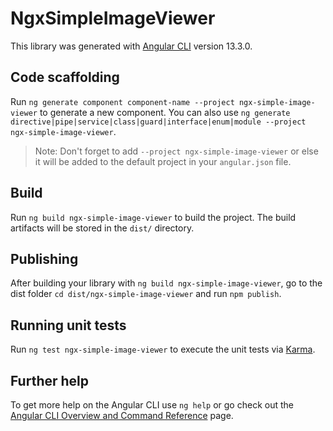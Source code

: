 # NgxSimpleImageViewer

This library was generated with [Angular CLI](https://github.com/angular/angular-cli) version 13.3.0.

## Code scaffolding

Run `ng generate component component-name --project ngx-simple-image-viewer` to generate a new component. You can also use `ng generate directive|pipe|service|class|guard|interface|enum|module --project ngx-simple-image-viewer`.
> Note: Don't forget to add `--project ngx-simple-image-viewer` or else it will be added to the default project in your `angular.json` file. 

## Build

Run `ng build ngx-simple-image-viewer` to build the project. The build artifacts will be stored in the `dist/` directory.

## Publishing

After building your library with `ng build ngx-simple-image-viewer`, go to the dist folder `cd dist/ngx-simple-image-viewer` and run `npm publish`.

## Running unit tests

Run `ng test ngx-simple-image-viewer` to execute the unit tests via [Karma](https://karma-runner.github.io).

## Further help

To get more help on the Angular CLI use `ng help` or go check out the [Angular CLI Overview and Command Reference](https://angular.io/cli) page.
